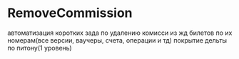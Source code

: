 # RemoveCommission
автоматизация коротких зада по удалению комисси из жд билетов по их номерам(все версии, ваучеры, счета, операции и тд)
покрытие дельты по питону(1 уровень)
